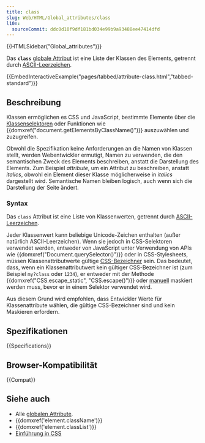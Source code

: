 ```yaml
---
title: class
slug: Web/HTML/Global_attributes/class
l10n:
  sourceCommit: ddc0d10f9df181bd034e99b9a93488ee47414dfd
---
```


{{HTMLSidebar("Global_attributes")}}

Das **`class`** [globale Attribut](/de/docs/Web/HTML/Global_attributes) ist eine Liste der Klassen des Elements, getrennt durch [ASCII-Leerzeichen](/de/docs/Glossary/Whitespace#in_html).

{{EmbedInteractiveExample("pages/tabbed/attribute-class.html","tabbed-standard")}}

## Beschreibung

Klassen ermöglichen es CSS und JavaScript, bestimmte Elemente über die [Klassenselektoren](/de/docs/Web/CSS/Class_selectors) oder Funktionen wie {{domxref("document.getElementsByClassName()")}} auszuwählen und zuzugreifen.

Obwohl die Spezifikation keine Anforderungen an die Namen von Klassen stellt, werden Webentwickler ermutigt, Namen zu verwenden, die den semantischen Zweck des Elements beschreiben, anstatt die Darstellung des Elements. Zum Beispiel _attribute_, um ein Attribut zu beschreiben, anstatt _italics_, obwohl ein Element dieser Klasse möglicherweise in _italics_ dargestellt wird. Semantische Namen bleiben logisch, auch wenn sich die Darstellung der Seite ändert.

### Syntax

Das `class` Attribut ist eine Liste von Klassenwerten, getrennt durch [ASCII-Leerzeichen](/de/docs/Glossary/Whitespace#in_html).

Jeder Klassenwert kann beliebige Unicode-Zeichen enthalten (außer natürlich ASCII-Leerzeichen). Wenn sie jedoch in CSS-Selektoren verwendet werden, entweder von JavaScript unter Verwendung von APIs wie {{domxref("Document.querySelector()")}} oder in CSS-Stylesheets, müssen Klassenattributwerte gültige [CSS-Bezeichner](/de/docs/Web/CSS/ident) sein. Das bedeutet, dass, wenn ein Klassenattributwert kein gültiger CSS-Bezeichner ist (zum Beispiel `my?class` oder `1234`), er entweder mit der Methode {{domxref("CSS.escape_static", "CSS.escape()")}} oder [manuell](/de/docs/Web/CSS/ident#escaping_characters) maskiert werden muss, bevor er in einem Selektor verwendet wird.

Aus diesem Grund wird empfohlen, dass Entwickler Werte für Klassenattribute wählen, die gültige CSS-Bezeichner sind und kein Maskieren erfordern.

## Spezifikationen

{{Specifications}}

## Browser-Kompatibilität

{{Compat}}

## Siehe auch

- Alle [globalen Attribute](/de/docs/Web/HTML/Global_attributes).
- {{domxref('element.className')}}
- {{domxref('element.classList')}}
- [Einführung in CSS](/de/docs/Learn/CSS)
